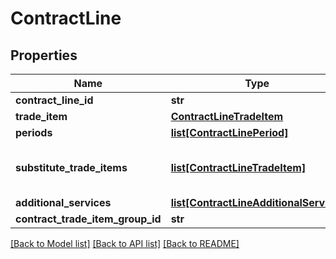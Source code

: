 # ContractLine

## Properties
Name | Type | Description | Notes
------------ | ------------- | ------------- | -------------
**contract_line_id** | **str** |  | 
**trade_item** | [**ContractLineTradeItem**](ContractLineTradeItem.md) |  | 
**periods** | [**list[ContractLinePeriod]**](ContractLinePeriod.md) |  | [optional] 
**substitute_trade_items** | [**list[ContractLineTradeItem]**](ContractLineTradeItem.md) | Only used for older contracts that don&#x27;t work with ContractTradeItemGroup. | [optional] 
**additional_services** | [**list[ContractLineAdditionalService]**](ContractLineAdditionalService.md) |  | [optional] 
**contract_trade_item_group_id** | **str** |  | [optional] 

[[Back to Model list]](../README.md#documentation-for-models) [[Back to API list]](../README.md#documentation-for-api-endpoints) [[Back to README]](../README.md)


